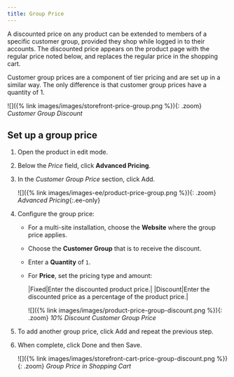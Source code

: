 ```yaml
---
title: Group Price
---
```


A discounted price on any product can be extended to members of a specific customer group, provided they shop while logged in to their accounts. The discounted price appears on the product page with the regular price noted below, and replaces the regular price in the shopping cart.

Customer group prices are a component of tier pricing and are set up in a similar way. The only difference is that customer group prices have a quantity of 1.

![]({% link images/images/storefront-price-group.png %}){: .zoom}
_Customer Group Discount_

## Set up a group price

1. Open the product in edit mode.

1. Below the _Price_ field, click **Advanced Pricing**.

1. In the _Customer Group Price_ section, click <span class="btn">Add</span>.

   ![]({% link images/images-ee/product-price-group.png %}){: .zoom}
   _Advanced Pricing_{:.ee-only}

1. Configure the group price:

    - For a multi-site installation, choose the **Website** where the group price applies.

    - Choose the **Customer Group** that is to receive the discount.

    - Enter a **Quantity** of `1`.

    - For **Price**, set the pricing type and amount:

        |Fixed|Enter the discounted product price.|
        |Discount|Enter the discounted price as a percentage of the product price.|

        ![]({% link images/images/product-price-group-discount.png %}){: .zoom}
        _10% Discount Customer Group Price_

1. To add another group price, click <span class="btn">Add</span> and repeat the previous step.

1. When complete, click <span class="btn">Done</span> and then <span class="btn">Save</span>.

    ![]({% link images/images/storefront-cart-price-group-discount.png %}){: .zoom}
    _Group Price in Shopping Cart_
